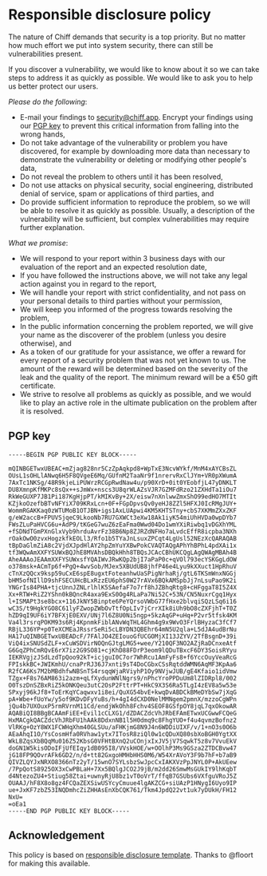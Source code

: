 # Responsible disclosure policy

The nature of Chiff demands that security is a top priority. But no matter how much effort we put into system security, there can still be vulnerabilities present.

If you discover a vulnerability, we would like to know about it so we can take steps to address it as quickly as possible. We would like to ask you to help us better protect our users.

_Please do the following_:

- E-mail your findings to security@chiff.app. Encrypt your findings using our [PGP key](#PGP-key) to prevent this critical information from falling into the wrong hands,
- Do not take advantage of the vulnerability or problem you have discovered, for example by downloading more data than necessary to demonstrate the vulnerability or deleting or modifying other people's data,
- Do not reveal the problem to others until it has been resolved,
- Do not use attacks on physical security, social engineering, distributed denial of service, spam or applications of third parties, and
- Do provide sufficient information to reproduce the problem, so we will be able to resolve it as quickly as possible. Usually, a description of the vulnerability will be sufficient, but complex vulnerabilities may require further explanation.

_What we promise_:

- We will respond to your report within 3 business days with our evaluation of the report and an expected resolution date,
- If you have followed the instructions above, we will not take any legal action against you in regard to the report,
- We will handle your report with strict confidentiality, and not pass on your personal details to third parties without your permission,
- We will keep you informed of the progress towards resolving the problem,
- In the public information concerning the problem reported, we will give your name as the discoverer of the problem (unless you desire otherwise), and
- As a token of our gratitude for your assistance, we offer a reward for every report of a security problem that was not yet known to us. The amount of the reward will be determined based on the severity of the leak and the quality of the report. The minimum reward will be a €50 gift certificate.
- We strive to resolve all problems as quickly as possible, and we would like to play an active role in the ultimate publication on the problem after it is resolved.

## PGP key

```
-----BEGIN PGP PUBLIC KEY BLOCK-----

mQINBGETwxUBEAC+mZjag828nr5CzZpAqkpd8+WpTxE3NcvWYkf/MnM4xAYCBsZL
OUsL1sOHLlANwq6H5F8QVgeE6Mq/GUfnM2TaaNr9f1nrervRxClJYm+VR0pXWumA
7AxTc1NKSg/48R9kjeLiPUWrzRCGpRwdNaw4u/p90XrD+0it0YEobfjL47yDNKLT
DU8XmnpKfMKPc8sQx++sJmWx+nscs3U8qrWLAZsVJR7GZMFdRzo21ZXHdTa1iOu7
RkWeGUXP7JB1Pi187KgHjpPT/kMIKvBy+2X/eisw7nXnlwwZmxShO99edHO7MTIt
KZjkoOzefbBTvNFYiX709KRxLcn+0F+FGpDpvsQv0yeHJ8ZZl5HFXJ0IcRMgJUY+
WommRGAKKaq0zWTUMoB1OTJBN+igs1AxLUApwi4KM5KHTSTny+cbS7XKMmZXxZKF
g/eW2accB+FPUVSjqeC9LkooNb7RU7GXWCt3eXw18Ak1iyK54miUhHVDa0wpDYb7
FWsZLuPaHVCG6u+AdP9/tKGeG7wuZ6zEaFma0Wwd04Do1wmYXiRiwbq1vDGXhYML
+fSDNdTGmPXnGlxVyb9hrduAvrFz38B6Np8ZJRZdNFHo7aLvdcEffR8icpba3NXh
rOakOwO0zvxHogzkfkEOLl3/Rfo1b5TYaJnLsuxZPCqt4LgUsl52NEzXcQARAQAB
tBpDaGlmZiA8c2VjdXJpdHlAY2hpZmYuYXBwPokCVAQTAQgAPhYhBPhL4pdXAi1x
tf3WQwAmXXFYSUWxBQJhE8MVAhsDBQkHhh8TBQsJCAcCBhUKCQgLAgQWAgMBAh4B
AheAAAoJEAAmXXFYSUWxsfYQAIWvJRwKQp2bjI7aPaP0c+qVOl793ecYSKGgLdOW
o378msk+ACmTp6f+PgQ+4wvSob/MJex5XBUdUB8jhfP46e4Lyu9kXXuct1HpRhuV
cTnXzQQcx9ksp59uCxE6spE8ugxtFoteanhwUaSPigNrhaRj/gtL6TKSmWnxNGGj
bHM5ofNIllD9shFSECUHcBLxRzzEU6phS0W27rAVx6BQkAMSpbJj7nLsuPao9K2i
YNGrIs84PHA+tjcUnnJZNLrlhlK5SAefaF7o7rf8hJZBhqRtg8+cHFggaT8I5Z4X
Xx+RTW+RiZ2YShn0kBQncR4axa9ExS0Og4RLaPa7Ni52C+53N/CN5NuxrCgq1Hyx
l+ISMAPt3se8bcx+116JkNY5Binpte6PeYQrsoVWbG77fHxe2blvqiSQzLSq6i16
wC3S/t9HgkYGO8C61lyFZwopZWbOvTtfOpLIv7jCrrXIk8iUh9bO8cZXFjhT+T0Z
hZD9qI9UF6iY7BFXjE0EXV/UNj7l6Z8U0Ni5ngp+5kzAqGP+uHq+P2vr5tfsk4KM
Va4l3rsrqPOKM93s6Rj4KpnmkFiblANvWqTHL4Ghm4g9x9WvO3FrlBHyzaC3fCf7
RBjL336YP+p0TeXCMEaJRssrSeRi5cLBYDN3QBEhr64mN5U2qla+L5dJA4udBrNu
HA17uQINBGETwxUBEADcF/7FAlJO4ZEIouoGfUCGOMjXI13JZYV/2TfBsgnD+39i
ViQ4ixSNUSdZLF+xCuWSDVirNOQnGJtgLMG5+wee/Y210QF3NO2AZjRaDCnxeAtf
G6GqZPhCmRQvE6rX7iz2G9SO81+cjKhD88FDrP3eom9lQDuTBxcF6DY3SoisRYyu
IEKRVgjzJSdLzdTpQoo92kT+icjguI0C7or7WhRcu1AmFyFs8+f6YccOuyVeaRcG
FPIskkBC+JWIKmhU/cnaPrRJ36J7xnti9sT4DoCGbxCSsRqtddWMN6AqMF3KpAa6
R2fCA6Ks7M2bMBdhfwNBSnTS4rsqqWjaRViyhP1Oy9NVjwJUB/gE4Kfaio1idVmw
TZgx+F8s76AM863i2azm+qLfXydunWNlNgrs9/nPhcYroPPDuUm8lZIDRpl8/002
O0TszDnSZBxRiZ5kONKQeu3utC2OsP2FttrPT+HkC9X3S6Ra5TLgI4zEV8a5w53e
SPxyj96kJf8+ToErKqYCaqwxv1i8ei/QuXG54bvE+kwqDvABDCkBMeDYbSw7jXqG
pA+Wbe+fUoYw/y5of9KDvDFyYuBs/h+4gI4dCXD0NelMMNgem2pmnX/mzzoCgWPn
jQu4b7UXOuxP5rmRVrnM11Cd/endjWkOhh8Fchv4SEOF8GSfpOY8jqL7qxOkowAR
AQABiQI8BBgBCAAmFiEE+Evil1cCLXG1/dZDACZdcVhJRbEFAmETwxUCGwwFCQeG
HxMACgkQACZdcVhJRbFU1hAAk8DdxnNB1l5H0dmq9c8FhgYUO+f4u4qvmzBofnz2
VlRKg+OzY8WX1FCWHqXhm40GLSUu/aFHKjmG8N9J4n6WDDiUIXF/v/1+nO3s0O6b
AEaAhqI1O/YsCosmHfa0RVhaw1ytx7ITosR8ziQl0w1cQDuXQ80sbXoBGH0YgtXX
WkLBZqsXbBQqMu016Z52KbsG0VFHtBXnQ2uCOnjxIxJV5jV7SqwkT5z8v7VvuEkV
doGN1W5kisODoIFjUfEIqy1dB095I8/VVskHOE/w+OOlhP3Ms9GSza2ZTDCBvw47
jG18FP9QOvrAFk6GD2/n/d+tt82GxgoHMHbHHS0M6/W54XrAVoY3F9b7hF+b7aB9
QIVZLQYJxNRXO8366nTz2yT/15wnO7SYLsbzSwJpcCxIAKXVzPpJNYL0P+AkUEew
/7PpQotS8925OX3xCwPBLaH+7Xx5BQlgJCO2J9jB/m2dd26SmwMsGUkIY9lhKqbT
d4NtezoZU4+Stiug58Ztai+uwnyRjU8bz1vT0oVrT/ffqB7GSUbs6VXfguVRoJ5Z
OUAAJ/hF8X8o8gz4FCQaZEXSiwUSYcyCmuue4lgAKZCG+siUAzP1HNygI6Uyo9IP
ue+JxKF7zbZ53INQDmhcZiZHHAsEnXbCQK761/Tkm4JpdQ22vt1uk7yDUkH/FH12
NxU=
=oEa1
-----END PGP PUBLIC KEY BLOCK-----
```

## Acknowledgement
This policy is based on [responsible disclosure template](https://responsibledisclosure.nl/en/). Thanks to @floort for making this available.
